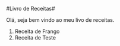 #Livro de Receitas#

Olá, seja bem vindo ao meu livo de receitas.

1. Receita de Frango
2. Receita de Teste

